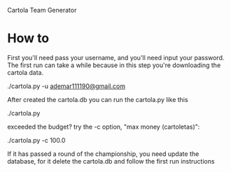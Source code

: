 Cartola Team Generator

# How to

First you'll need pass your username, and you'll need input your password. The first run can take a while because in this step you're downloading the cartola data.

  ./cartola.py -u ademar111190@gmail.com

After created the cartola.db you can run the cartola.py like this

  ./cartola.py

exceeded the budget? try the -c option, "max money (cartoletas)":

  ./cartola.py -c 100.0

If it has passed a round of the championship, you need update the database, for it delete the cartola.db and follow the first run instructions
